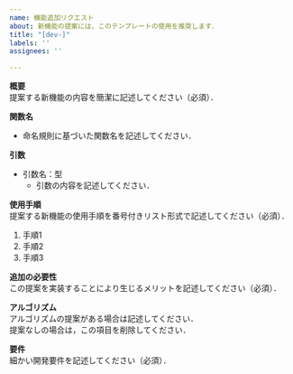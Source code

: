 ```yaml
---
name: 機能追加リクエスト
about: 新機能の提案には，このテンプレートの使用を推奨します．
title: "[dev-]"
labels: ''
assignees: ''

---
```


**概要**  
提案する新機能の内容を簡潔に記述してください（必須）．

**関数名**  
* 命名規則に基づいた関数名を記述してください．

**引数**  
* 引数名：型
  * 引数の内容を記述してください．

**使用手順**  
提案する新機能の使用手順を番号付きリスト形式で記述してください（必須）．
1. 手順1
1. 手順2
1. 手順3

**追加の必要性**  
この提案を実装することにより生じるメリットを記述してください（必須）．

**アルゴリズム**  
アルゴリズムの提案がある場合は記述してください．   
提案なしの場合は，この項目を削除してください．

**要件**  
細かい開発要件を記述してください（必須）．

